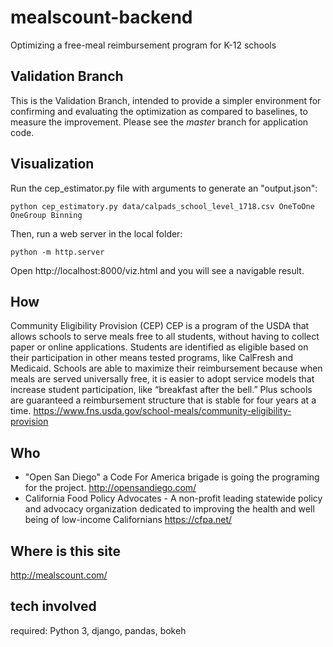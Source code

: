 # mealscount-backend
Optimizing a free-meal reimbursement program for K-12 schools

## Validation Branch
This is the Validation Branch, intended to provide a simpler environment for confirming and evaluating the optimization as compared to baselines, to measure the improvement. Please see the *master* branch for application code.

## Visualization

Run the cep_estimator.py file with arguments to generate an "output.json":

`python cep_estimatory.py data/calpads_school_level_1718.csv OneToOne OneGroup Binning`

Then, run a web server in the local folder:

`python -m http.server`

Open http://localhost:8000/viz.html and you will see a navigable result.


## How
Community Eligibility Provision (CEP)
CEP is a program of the USDA that allows schools to serve meals free to all students, without having to collect paper or online applications. Students are identified as eligible based on their participation in other means tested programs, like CalFresh and Medicaid. Schools are able to maximize their reimbursement because when meals are served universally free, it is easier to adopt service models that increase student participation, like “breakfast after the bell.” Plus schools are guaranteed a reimbursement structure that is stable for four years at a time.
https://www.fns.usda.gov/school-meals/community-eligibility-provision

## Who
* "Open San Diego" a Code For America brigade is going the programing for the project.
http://opensandiego.com/
* California Food Policy Advocates - A non-profit leading statewide policy and advocacy organization dedicated to improving the health and well being of low-income Californians
https://cfpa.net/

## Where is this site
http://mealscount.com/


## tech involved
required: Python 3, django, pandas, bokeh



